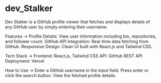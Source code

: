 # dev_Stalker
Dev Stalker is a GitHub profile viewer that fetches and displays details of any GitHub user by simply entering their username.

Features ->
Profile Details: View user information including bio, repositories, and follower count.
GitHub API Integration: Real-time data fetching from GitHub.
Responsive Design: Clean UI built with React.js and Tailwind CSS.


Tech Stack ->
Frontend: React.js, Tailwind CSS
API: GitHub REST API
Deployment: Vercel


How to Use ->
Enter a GitHub username in the input field.
Press enter or click the search button.
View the fetched profile details.
